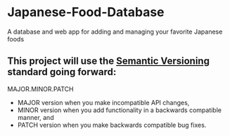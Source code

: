 # Japanese-Food-Database
A database and web app for adding and managing your favorite Japanese foods


## This project will use the [Semantic Versioning](https://semver.org/) standard going forward:
MAJOR.MINOR.PATCH


- MAJOR version when you make incompatible API changes,
- MINOR version when you add functionality in a backwards compatible manner, and
- PATCH version when you make backwards compatible bug fixes.

